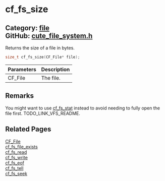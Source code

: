 # cf_fs_size

Category: [file](https://github.com/RandyGaul/cute_framework/blob/master/docs/api_reference?id=file)  
GitHub: [cute_file_system.h](https://github.com/RandyGaul/cute_framework/blob/master/include/cute_file_system.h)  
---

Returns the size of a file in bytes.

```cpp
size_t cf_fs_size(CF_File* file);
```

Parameters | Description
--- | ---
CF_File | The file.

## Remarks

You might want to use [cf_fs_stat](https://github.com/RandyGaul/cute_framework/blob/master/docs/file/cf_fs_stat.md) instead to avoid needing to fully open the file first. TODO_LINK_VFS_README.

## Related Pages

[CF_File](https://github.com/RandyGaul/cute_framework/blob/master/docs/file/cf_file.md)  
[cf_fs_file_exists](https://github.com/RandyGaul/cute_framework/blob/master/docs/file/cf_fs_file_exists.md)  
[cf_fs_read](https://github.com/RandyGaul/cute_framework/blob/master/docs/file/cf_fs_read.md)  
[cf_fs_write](https://github.com/RandyGaul/cute_framework/blob/master/docs/file/cf_fs_write.md)  
[cf_fs_eof](https://github.com/RandyGaul/cute_framework/blob/master/docs/file/cf_fs_eof.md)  
[cf_fs_tell](https://github.com/RandyGaul/cute_framework/blob/master/docs/file/cf_fs_tell.md)  
[cf_fs_seek](https://github.com/RandyGaul/cute_framework/blob/master/docs/file/cf_fs_seek.md)  

